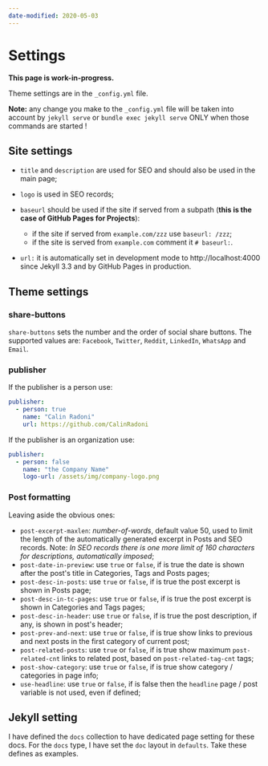 ```yaml
---
date-modified: 2020-05-03
---
```


# Settings

**This page is work-in-progress.**

Theme settings are in the `_config.yml` file.

**Note:** any change you make to the `_config.yml` file will be taken into account
by `jekyll serve` or `bundle exec jekyll serve` ONLY when those commands are
started !

## Site settings

- `title` and `description` are used for SEO and should also be used in the main page;
- `logo` is used in SEO records;

- `baseurl` should be used if the site if served from a subpath (**this is the case of GitHub Pages for Projects**):
  - if the site if served from `example.com/zzz` use `baseurl: /zzz`;
  - if the site is served from `example.com` comment it `# baseurl:`.

- `url:` it is automatically set in development mode to http://localhost:4000 since Jekyll 3.3 and by GitHub Pages in production.

## Theme settings

### share-buttons

`share-buttons` sets the number and the order of social share buttons.
The supported values are: `Facebook`, `Twitter`, `Reddit`, `LinkedIn`, `WhatsApp` and `Email`.

### publisher

If the publisher is a person use:

```yml
publisher:
  - person: true
    name: "Calin Radoni"
    url: https://github.com/CalinRadoni
```

If the publisher is an organization use:

```yml
publisher:
  - person: false
    name: "the Company Name"
    logo-url: /assets/img/company-logo.png
```

### Post formatting

Leaving aside the obvious ones:

- `post-excerpt-maxlen`: *number-of-words*, default value 50, used to limit the
  length of the automatically generated excerpt in Posts and SEO records. Note:
  *In SEO records there is one more limit of 160 characters for descriptions, automatically imposed*;
- `post-date-in-preview`: use `true` or `false`, if is true the date is shown
  after the post's title in Categories, Tags and Posts pages;
- `post-desc-in-posts`: use `true` or `false`, if is true the post excerpt is
  shown in Posts page;
- `post-desc-in-tc-pages`: use `true` or `false`, if is true the post excerpt is
  shown in Categories and Tags pages;
- `post-desc-in-header`: use `true` or `false`, if is true the post description,
  if any, is shown in post's header;
- `post-prev-and-next`: use `true` or `false`, if is true show links to previous
  and next posts in the first category of current post;
- `post-related-posts`: use `true` or `false`, if is true show maximum `post-related-cnt`
  links to related post, based on `post-related-tag-cnt` tags;
- `post-show-category`: use `true` or `false`, if is true show category / categories
  in page info;
- `use-headline`: use `true` or `false`, if is false then the `headline` page / post
  variable is not used, even if defined;

## Jekyll setting

I have defined the `docs` collection to have dedicated page setting for these docs.
For the `docs` type, I have set the `doc` layout in `defaults`.
Take these defines as examples.
